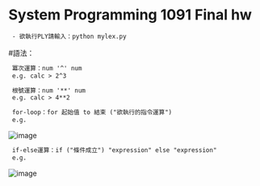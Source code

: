 # System Programming 1091 Final hw

```diff
 - 欲執行PLY請輸入：python mylex.py
```

#語法：

```diff
 冪次運算：num '^' num 
 e.g. calc > 2^3
``` 

```diff
 根號運算：num '**' num
 e.g. calc > 4**2
``` 

```diff
 for-loop：for 起始值 to 結束 ("欲執行的指令運算")
 e.g.
``` 
![image](https://raw.githubusercontent.com/huikaiwang/SP_2020/main/截圖%202020-12-19%20下午5.39.00.png)
```diff
 if-else運算：if ("條件成立") "expression" else "expression"
 e.g.
``` 
![image](https://raw.githubusercontent.com/huikaiwang/SP_2020/main/截圖%202020-12-19%20下午5.40.33.png)

